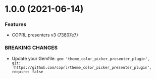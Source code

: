 # 1.0.0 (2021-06-14)


### Features

* COPRL presenters v3 ([73807e7](https://github.com/coprl/theme_color_picker_presenter_plugin/commit/73807e71d3c9410ff76437323b3f480784f98b47))


### BREAKING CHANGES

* Update your Gemfile: `gem 'theme_color_picker_presenter_plugin', git: 'https://github.com/coprl/theme_color_picker_presenter_plugin', require: false`
